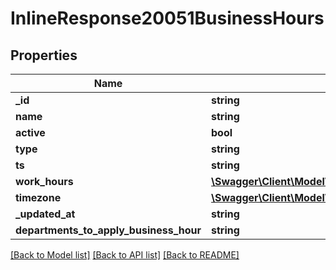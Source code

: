 # InlineResponse20051BusinessHours

## Properties
Name | Type | Description | Notes
------------ | ------------- | ------------- | -------------
**_id** | **string** |  | [optional] 
**name** | **string** |  | [optional] 
**active** | **bool** |  | [optional] 
**type** | **string** |  | [optional] 
**ts** | **string** |  | [optional] 
**work_hours** | [**\Swagger\Client\Model\InlineResponse20051WorkHours[]**](InlineResponse20051WorkHours.md) |  | [optional] 
**timezone** | [**\Swagger\Client\Model\InlineResponse20051Timezone**](InlineResponse20051Timezone.md) |  | [optional] 
**_updated_at** | **string** |  | [optional] 
**departments_to_apply_business_hour** | **string** |  | [optional] 

[[Back to Model list]](../../README.md#documentation-for-models) [[Back to API list]](../../README.md#documentation-for-api-endpoints) [[Back to README]](../../README.md)

